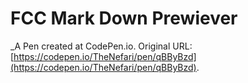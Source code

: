 # FCC Mark Down Prewiever
 _A Pen created at CodePen.io. Original URL: [https://codepen.io/TheNefari/pen/qBByBzd](https://codepen.io/TheNefari/pen/qBByBzd).

 